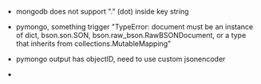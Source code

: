 
* mongodb does not support "." (dot) inside key string

* pymongo, something trigger "TypeError: document must be an instance of dict, bson.son.SON, bson.raw_bson.RawBSONDocument, or a type that inherits from collections.MutableMapping"

* pymongo output has objectID, need to use custom jsonencoder

* 
